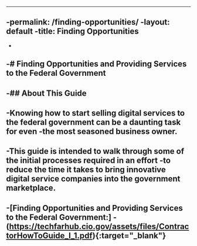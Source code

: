 ---
 -permalink: /finding-opportunities/
 -layout: default
 -title: Finding Opportunities
 ----
 -
 -# Finding Opportunities and Providing Services to the Federal Government
 -
 -## About This Guide
 -
 -Knowing how to start selling digital services to the federal government can be a daunting task for even 
 -the most seasoned business owner.
 -
 -This guide is intended to walk through some of the initial processes required in an effort 
 -to reduce the time it takes to bring innovative digital service companies into the government marketplace.
 -
 -[Finding Opportunities and Providing Services to the Federal Government:]
 -(https://techfarhub.cio.gov/assets/files/ContractorHowToGuide_I_1.pdf){:target="_blank"} 
 -
